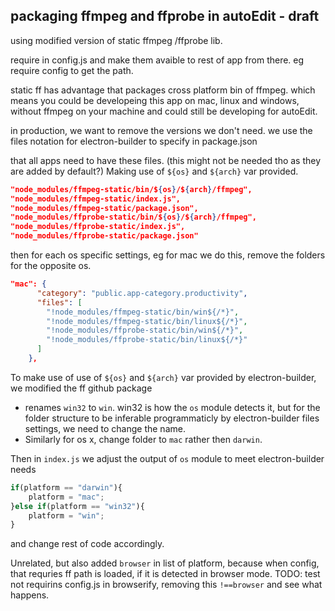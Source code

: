 ## packaging ffmpeg and ffprobe in autoEdit - draft

using modified version of static ffmpeg /ffprobe lib.

require in config.js and make them avaible to rest of app from there.  eg require config to get the path.

static ff has advantage that packages cross platform bin of ffmpeg. which means you could be developeing this app on mac, linux and windows, without ffmpeg on your machine and could still be developing for autoEdit. 

in production, we want to remove the versions we don't need. 
we use the files notation for electron-builder to specify in package.json 

that all apps need to have these files. (this might not be needed tho as they are added by default?)
Making use of `${os}` and `${arch}` var provided.

```json
"node_modules/ffmpeg-static/bin/${os}/${arch}/ffmpeg",
"node_modules/ffmpeg-static/index.js",
"node_modules/ffmpeg-static/package.json",
"node_modules/ffprobe-static/bin/${os}/${arch}/ffmpeg",
"node_modules/ffprobe-static/index.js",
"node_modules/ffprobe-static/package.json"
 ```

then for each os specific settings, eg for mac we do this, remove the folders for the opposite os. 

```json
"mac": {
      "category": "public.app-category.productivity",
      "files": [
        "!node_modules/ffmpeg-static/bin/win${/*}",
        "!node_modules/ffmpeg-static/bin/linux${/*}",
        "!node_modules/ffprobe-static/bin/win${/*}",
        "!node_modules/ffprobe-static/bin/linux${/*}"
      ]
    },
```

To make use of use of `${os}` and `${arch}` var provided by electron-builder, we modified the ff github package

- renames `win32` to `win`. win32 is how the `os` module detects it, but for the folder structure to be inferable programmaticly by electron-builder files settings, we need to change the name.
- Similarly for os x, change folder to `mac` rather then `darwin`.


Then  in `index.js` we adjust the output of `os` module to meet electron-builder needs

```js
if(platform == "darwin"){
	platform = "mac";
}else if(platform == "win32"){
	platform = "win";
}
```

and change rest of code accordingly.



Unrelated, but also added `browser` in list of platform, because when config, that requries ff path is loaded, if it is detected in browser mode. TODO: test not requirins config.js in browserify, removing this `!==browser` and see what happens.
